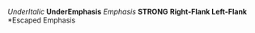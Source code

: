 _UnderItalic_
__UnderEmphasis__
*Emphasis*
**STRONG**
**Right-Flank
Left-Flank**
\*Escaped Emphasis
